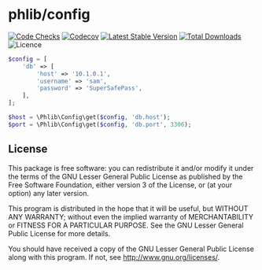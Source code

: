 # phlib/config

[![Code Checks](https://img.shields.io/github/actions/workflow/status/phlib/config/code-checks.yml?logo=github)](https://github.com/phlib/config/actions/workflows/code-checks.yml)
[![Codecov](https://img.shields.io/codecov/c/github/phlib/config.svg?logo=codecov)](https://codecov.io/gh/phlib/config)
[![Latest Stable Version](https://img.shields.io/packagist/v/phlib/config.svg?logo=packagist)](https://packagist.org/packages/phlib/config)
[![Total Downloads](https://img.shields.io/packagist/dt/phlib/config.svg?logo=packagist)](https://packagist.org/packages/phlib/config)
![Licence](https://img.shields.io/github/license/phlib/config.svg)

```php
$config = [
    'db' => [
        'host' => '10.1.0.1',
        'username' => 'sam',
        'password' => 'SuperSafePass',
    ],
];

$host = \Phlib\Config\get($config, 'db.host');
$port = \Phlib\Config\get($config, 'db.port', 3306);
```

## License

This package is free software: you can redistribute it and/or modify
it under the terms of the GNU Lesser General Public License as published by
the Free Software Foundation, either version 3 of the License, or
(at your option) any later version.

This program is distributed in the hope that it will be useful,
but WITHOUT ANY WARRANTY; without even the implied warranty of
MERCHANTABILITY or FITNESS FOR A PARTICULAR PURPOSE.  See the
GNU Lesser General Public License for more details.

You should have received a copy of the GNU Lesser General Public License
along with this program.  If not, see <http://www.gnu.org/licenses/>.
